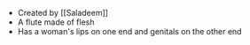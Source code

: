 - Created by [[Saladeem]]
- A flute made of flesh
- Has a woman's lips on one end and genitals on the other end